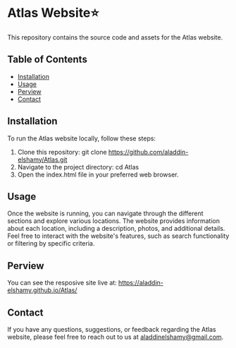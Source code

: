# Atlas Website⭐
This repository contains the source code and assets for the Atlas website. 

## Table of Contents
- [Installation](#installation)
- [Usage](#usage)
- [Perview](#perview)
- [Contact](#contact)


## Installation
To run the Atlas website locally, follow these steps:

1. Clone this repository: git clone https://github.com/aladdin-elshamy/Atlas.git
2. Navigate to the project directory: cd Atlas
3. Open the index.html file in your preferred web browser.

## Usage
Once the website is running, you can navigate through the different sections and explore various locations. The website provides information about each location, including a description, photos, and additional details. Feel free to interact with the website's features, such as search functionality or filtering by specific criteria.

## Perview 
You can see the resposive site live at: https://aladdin-elshamy.github.io/Atlas/

## Contact
If you have any questions, suggestions, or feedback regarding the Atlas website, please feel free to reach out to us at aladdinelshamy@gmail.com.


